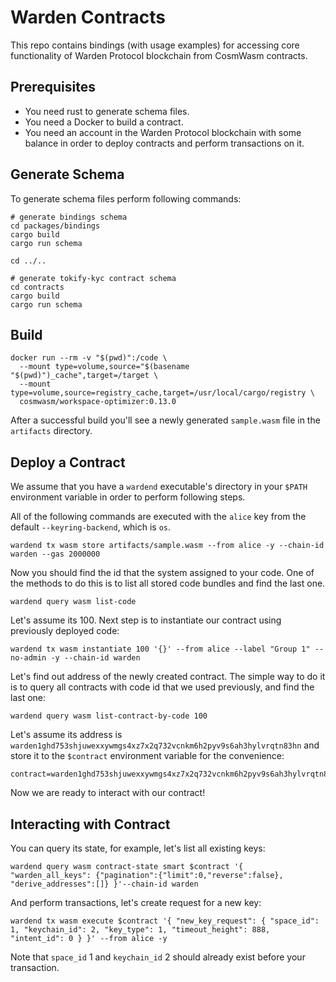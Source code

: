 # Warden Contracts

This repo contains bindings (with usage examples) for accessing core functionality of Warden Protocol blockchain
from CosmWasm contracts.

## Prerequisites

- You need rust to generate schema files.
- You need a Docker to build a contract.
- You need an account in the Warden Protocol blockchain with some balance in order to deploy contracts and perform transactions on it.

## Generate Schema

To generate schema files perform following commands:

```shell
# generate bindings schema
cd packages/bindings
cargo build
cargo run schema

cd ../..

# generate tokify-kyc contract schema
cd contracts
cargo build
cargo run schema
```

## Build

```shell
docker run --rm -v "$(pwd)":/code \
  --mount type=volume,source="$(basename "$(pwd)")_cache",target=/target \
  --mount type=volume,source=registry_cache,target=/usr/local/cargo/registry \
  cosmwasm/workspace-optimizer:0.13.0
```

After a successful build you'll see a newly generated `sample.wasm` file in the `artifacts` directory.

## Deploy a Contract

We assume that you have a `wardend` executable's directory in your `$PATH` environment variable in order to perform following steps.

All of the following commands are executed with the `alice` key from the default `--keyring-backend`, which is `os`.

```shell
wardend tx wasm store artifacts/sample.wasm --from alice -y --chain-id warden --gas 2000000
```

Now you should find the id that the system assigned to your code.
One of the methods to do this is to list all stored code bundles and find the last one.

```shell
wardend query wasm list-code
```

Let's assume its 100. Next step is to instantiate our contract using previously deployed code:

```shell
wardend tx wasm instantiate 100 '{}' --from alice --label "Group 1" --no-admin -y --chain-id warden
```

Let's find out address of the newly created contract. The simple way to do it is to query all contracts
with code id that we used previously, and find the last one:

```shell
wardend query wasm list-contract-by-code 100
```

Let's assume its address is `warden1ghd753shjuwexxywmgs4xz7x2q732vcnkm6h2pyv9s6ah3hylvrqtn83hn`
and store it to the `$contract` environment variable for the convenience:

```shell
contract=warden1ghd753shjuwexxywmgs4xz7x2q732vcnkm6h2pyv9s6ah3hylvrqtn83hn
```

Now we are ready to interact with our contract!

## Interacting with Contract

You can query its state, for example, let's list all existing keys:

```shell
wardend query wasm contract-state smart $contract '{ "warden_all_keys": {"pagination":{"limit":0,"reverse":false}, "derive_addresses":[]} }'--chain-id warden
```

And perform transactions, let's create request for a new key:

```shell
wardend tx wasm execute $contract '{ "new_key_request": { "space_id": 1, "keychain_id": 2, "key_type": 1, "timeout_height": 888, "intent_id": 0 } }' --from alice -y
```

Note that `space_id` 1 and `keychain_id` 2 should already exist before your transaction.
